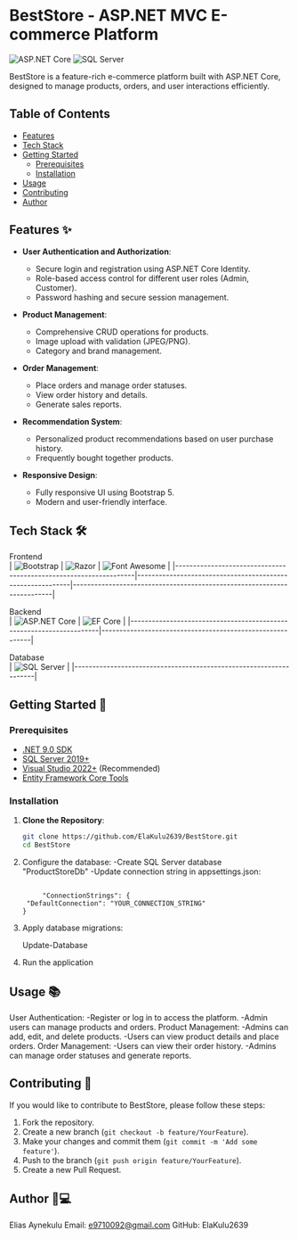 ﻿# BestStore - ASP.NET MVC E-commerce Platform

![ASP.NET Core](https://img.shields.io/badge/.NET-9.0-blue)
![SQL Server](https://img.shields.io/badge/SQL_Server-2019+-blue)

BestStore is a feature-rich e-commerce platform built with ASP.NET Core, designed to manage products, orders, and user interactions efficiently.

## Table of Contents
- [Features](#features)
- [Tech Stack](#tech-stack)
- [Getting Started](#getting-started)
  - [Prerequisites](#prerequisites)
  - [Installation](#installation)
- [Usage](#usage)
- [Contributing](#contributing)
- [Author](#author)

## Features ✨
- **User Authentication and Authorization**:
  - Secure login and registration using ASP.NET Core Identity.
  - Role-based access control for different user roles (Admin, Customer).
  - Password hashing and secure session management.

- **Product Management**:
  - Comprehensive CRUD operations for products.
  - Image upload with validation (JPEG/PNG).
  - Category and brand management.

- **Order Management**:
  - Place orders and manage order statuses.
  - View order history and details.
  - Generate sales reports.

- **Recommendation System**:
  - Personalized product recommendations based on user purchase history.
  - Frequently bought together products.

- **Responsive Design**:
  - Fully responsive UI using Bootstrap 5.
  - Modern and user-friendly interface.

## Tech Stack 🛠
Frontend  
| ![Bootstrap](https://img.shields.io/badge/Bootstrap-5.0+-purple) | ![Razor](https://img.shields.io/badge/Razor-ASP.NET-blue) | ![Font Awesome](https://img.shields.io/badge/Font_Awesome-6.0+-orange) |
|------------------------------------------------------------------|-----------------------------------------------------------|------------------------------------------------------------------------|

Backend  
| ![ASP.NET Core](https://img.shields.io/badge/ASP.NET_Core-9.0-blue) | ![EF Core](https://img.shields.io/badge/EF_Core-9.0-red) |
|---------------------------------------------------------------------|----------------------------------------------------------|

Database  
| ![SQL Server](https://img.shields.io/badge/SQL_Server-2019+-blue) |
|-------------------------------------------------------------------|

## Getting Started 🚀

### Prerequisites
- [.NET 9.0 SDK](https://dotnet.microsoft.com/download)
- [SQL Server 2019+](https://www.microsoft.com/en-us/sql-server/sql-server-downloads)
- [Visual Studio 2022+](https://visualstudio.microsoft.com/) (Recommended)
- [Entity Framework Core Tools](https://docs.microsoft.com/en-us/ef/core/cli/)

### Installation
1. **Clone the Repository**:
   ```bash
   git clone https://github.com/ElaKulu2639/BestStore.git
   cd BestStore

2. Configure the database:
     -Create SQL Server database "ProductStoreDb"
     -Update connection string in appsettings.json:
   ```
   
        "ConnectionStrings": {
    "DefaultConnection": "YOUR_CONNECTION_STRING"
   }

3. Apply database migrations:
   
     Update-Database

4. Run the application

## Usage 📚

User Authentication:
  -Register or log in to access the platform.
  -Admin users can manage products and orders.
Product Management:
   -Admins can add, edit, and delete products.
   -Users can view product details and place orders.
Order Management:
   -Users can view their order history.
   -Admins can manage order statuses and generate reports.

## Contributing 🤝
If you would like to contribute to BestStore, please follow these steps:
1. Fork the repository.
2. Create a new branch (`git checkout -b feature/YourFeature`).
3. Make your changes and commit them (`git commit -m 'Add some feature'`).
4. Push to the branch (`git push origin feature/YourFeature`).
5. Create a new Pull Request.


## Author 👨💻
Elias Aynekulu
Email: e9710092@gmail.com
GitHub: ElaKulu2639
